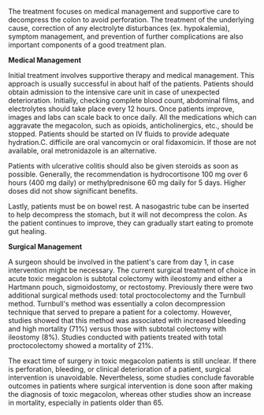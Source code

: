 The treatment focuses on medical management and supportive care to decompress the colon to avoid perforation. The treatment of the underlying cause, correction of any electrolyte disturbances (ex. hypokalemia), symptom management, and prevention of further complications are also important components of a good treatment plan.

**Medical Management**

Initial treatment involves supportive therapy and medical management. This approach is usually successful in about half of the patients. Patients should obtain admission to the intensive care unit in case of unexpected deterioration. Initially, checking complete blood count, abdominal films, and electrolytes should take place every 12 hours. Once patients improve, images and labs can scale back to once daily. All the medications which can aggravate the megacolon, such as opioids, anticholinergics, etc., should be stopped. Patients should be started on IV fluids to provide adequate hydration.C. difficile are oral vancomycin or oral fidaxomicin. If those are not available, oral metronidazole is an alternative.

Patients with ulcerative colitis should also be given steroids as soon as possible. Generally, the recommendation is hydrocortisone 100 mg over 6 hours (400 mg daily) or methylprednisone 60 mg daily for 5 days. Higher doses did not show significant benefits.

Lastly, patients must be on bowel rest. A nasogastric tube can be inserted to help decompress the stomach, but it will not decompress the colon. As the patient continues to improve, they can gradually start eating to promote gut healing.

**Surgical Management**

A surgeon should be involved in the patient's care from day 1, in case intervention might be necessary. The current surgical treatment of choice in acute toxic megacolon is subtotal colectomy with ileostomy and either a Hartmann pouch, sigmoidostomy, or rectostomy. Previously there were two additional surgical methods used: total proctocolectomy and the Turnbull method. Turnbull's method was essentially a colon decompression technique that served to prepare a patient for a colectomy. However, studies showed that this method was associated with increased bleeding and high mortality (71%) versus those with subtotal colectomy with ileostomy (8%). Studies conducted with patients treated with total proctocolectomy showed a mortality of 21%.

The exact time of surgery in toxic megacolon patients is still unclear. If there is perforation, bleeding, or clinical deterioration of a patient, surgical intervention is unavoidable. Nevertheless, some studies conclude favorable outcomes in patients where surgical intervention is done soon after making the diagnosis of toxic megacolon, whereas other studies show an increase in mortality, especially in patients older than 65.